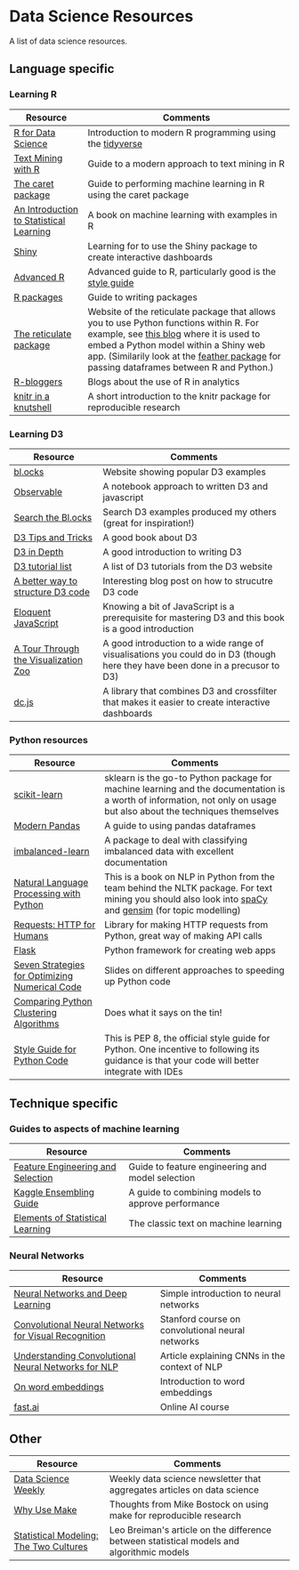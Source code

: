 # Data Science Resources
A list of data science resources.

## Language specific

### Learning R

| Resource       | Comments                   |
| -------------- | -------------------------- |
| [R for Data Science](http://r4ds.had.co.nz/) | Introduction to modern R programming using the [tidyverse](https://www.tidyverse.org/)|
| [Text Mining with R](https://www.tidytextmining.com/) | Guide to a modern approach to text mining in R |
| [The caret package](https://topepo.github.io/caret/index.html) | Guide to performing machine learning in R using the caret package |
| [An Introduction to Statistical Learning](http://www-bcf.usc.edu/~gareth/ISL/) | A book on machine learning with examples in R |
| [Shiny](http://shiny.rstudio.com/tutorial/)|Learning for to use the Shiny package to create interactive dashboards |
| [Advanced R](http://adv-r.had.co.nz/) | Advanced guide to R, particularly good is the [style guide](http://adv-r.had.co.nz/Style.html)|
| [R packages](http://r-pkgs.had.co.nz/) | Guide to writing packages |
| [The reticulate package](https://rstudio.github.io/reticulate/) | Website of the reticulate package that allows you to use Python functions within R. For example, see [this blog](https://rviews.rstudio.com/2018/04/17/reticulated-shiny/) where it is used to embed a Python model within a Shiny web app. (Similarily look at the [feather package](http://blog.rstudio.com/2016/03/29/feather/) for passing dataframes between R and Python.) |
| [R-bloggers](https://www.r-bloggers.com/tag/rblogs/) | Blogs about the use of R in analytics |
| [knitr in a knutshell](http://kbroman.org/knitr_knutshell/) | A short introduction to the knitr package for reproducible research |


### Learning D3

| Resource       | Comments                   |
| -------------- | -------------------------- |
| [bl.ocks](https://bl.ocks.org/) | Website showing popular D3 examples |
| [Observable](https://beta.observablehq.com/?utm_source=blocks) | A notebook approach to written D3 and javascript |
| [Search the Bl.ocks](http://blockbuilder.org/search) | Search D3 examples produced my others (great for inspiration!) |
| [D3 Tips and Tricks](https://leanpub.com/d3-t-and-t-v4/read) | A good book about D3 |
| [D3 in Depth](http://d3indepth.com/) | A good introduction to writing D3 |
| [D3 tutorial list](https://github.com/d3/d3/wiki/Tutorials/) | A list of D3 tutorials from the D3 website |
| [A better way to structure D3 code](http://ejb.github.io/2017/08/09/a-better-way-to-structure-d3-code-es6-version.html) | Interesting blog post on how to strucutre D3 code|
| [Eloquent JavaScript](https://eloquentjavascript.net/) | Knowing a bit of JavaScript is a prerequisite for mastering D3 and this book is a good introduction | 
| [A Tour Through the Visualization Zoo](https://homes.cs.washington.edu/~jheer/files/zoo/) | A good introduction to a wide range of visualisations you could do in D3 (though here they have been done in a precusor to D3) |
| [dc.js](http://dc-js.github.io/dc.js/) | A library that combines D3 and crossfilter that makes it easier to create interactive dashboards |


### Python resources

| Resource       | Comments                   |
| -------------- | -------------------------- |
| [scikit-learn](http://scikit-learn.org/stable/) | sklearn is the go-to Python package for machine learning and the documentation is a worth of information, not only on usage but also about the techniques themselves |
| [Modern Pandas](http://tomaugspurger.github.io/modern-1-intro.html) | A guide to using pandas dataframes |
| [imbalanced-learn](http://contrib.scikit-learn.org/imbalanced-learn/stable/) | A package to deal with classifying imbalanced data with excellent documentation |
| [Natural Language Processing with Python](https://www.nltk.org/book/) | This is a book on NLP in Python from the team behind the NLTK package. For text mining you should also look into [spaCy](https://spacy.io/) and [gensim](https://radimrehurek.com/gensim/) (for topic modelling) |
| [Requests: HTTP for Humans](http://docs.python-requests.org/en/master/) | Library for making HTTP requests from Python, great way of making API calls |
| [Flask](http://flask.pocoo.org/docs/0.12/) | Python framework for creating web apps |
| [Seven Strategies for Optimizing Numerical Code](https://speakerdeck.com/jakevdp/seven-strategies-for-optimizing-numerical-code) | Slides on different approaches to speeding up Python code |
| [Comparing Python Clustering Algorithms](http://hdbscan.readthedocs.io/en/latest/comparing_clustering_algorithms.html) | Does what it says on the tin! |
| [Style Guide for Python Code](https://www.python.org/dev/peps/pep-0008/) | This is PEP 8, the official style guide for Python. One incentive to following its guidance is that your code will better integrate with IDEs |


## Technique specific


### Guides to aspects of machine learning

| Resource       | Comments                   |
| -------------- | -------------------------- |
| [Feature Engineering and Selection](http://www.feat.engineering/index.html) | Guide to feature engineering and model selection |
| [Kaggle Ensembling Guide](https://mlwave.com/kaggle-ensembling-guide/) | A guide to combining models to approve performance |
| [Elements of Statistical Learning](http://web.stanford.edu/~hastie/ElemStatLearn/) | The classic text on machine learning |


### Neural Networks

| Resource       | Comments                   |
| -------------- | -------------------------- |
| [Neural Networks and Deep Learning](http://neuralnetworksanddeeplearning.com/index.html) | Simple introduction to neural networks |
| [Convolutional Neural Networks for Visual Recognition](github) | Stanford course on convolutional neural networks |
| [Understanding Convolutional Neural Networks for NLP](http://www.wildml.com/2015/11/understanding-convolutional-neural-networks-for-nlp/) | Article explaining CNNs in the context of NLP |
| [On word embeddings](http://ruder.io/word-embeddings-1/) | Introduction to word embeddings |
|[fast.ai](http://www.fast.ai/) | Online AI course |


## Other

| Resource       | Comments                   |
| -------------- | -------------------------- |
| [Data Science Weekly](https://www.datascienceweekly.org/) | Weekly data science newsletter that aggregates articles on data science |
| [Why Use Make](https://bost.ocks.org/mike/make/) | Thoughts from Mike Bostock on using make for reproducible research |
| [Statistical Modeling: The Two Cultures](http://www2.math.uu.se/~thulin/mm/breiman.pdf) | Leo Breiman's article on the difference between statistical models and algorithmic models |



